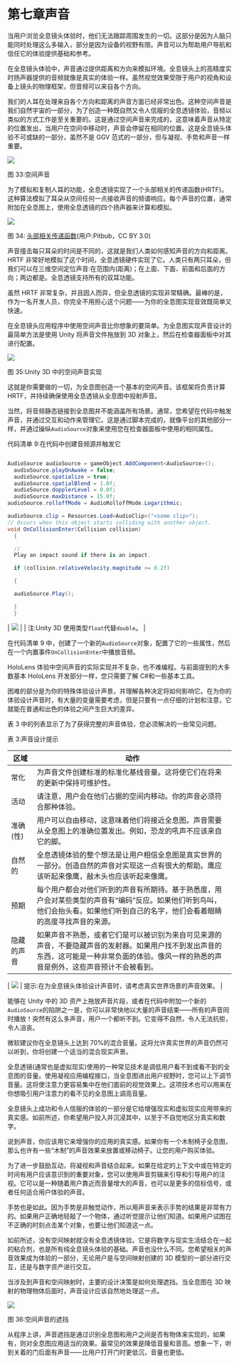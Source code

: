 # 第七章声音

当用户浏览全息镜头体验时，他们无法跟踪周围发生的一切。这部分是因为人脑只能同时处理这么多输入，部分是因为设备的视野有限。声音可以为帮助用户导航和信任它的体验提供基础和参考。

在全息镜头体验中，声音通过提供距离和方向来模拟环境。全息镜头上的高精度实时扬声器提供的音频就像是真实的体验一样。虽然视觉效果受限于用户的视角和设备上镜头的物理框架，但音频可以来自各个方向。

我们的人耳在处理来自各个方向和距离的声音方面已经非常出色。这种空间声音是我们自然宇宙的一部分，为了创造一种既自然又令人信服的全息透镜体验，音频以类似的方式工作是至关重要的。这是通过空间声音来完成的，这意味着声音从特定的位置发出，当用户在空间中移动时，声音会停留在相同的位置。这是全息镜头体验不可或缺的一部分，虽然不是 GGV 范式的一部分，但与凝视、手势和声音一样重要。

![](img/image041.png)

图 33:空间声音

为了模拟和复制人耳的功能，全息透镜实现了一个头部相关的传递函数(HRTF)。这种算法模拟了耳朵从空间任何一点接收声音的频谱响应。每个声音的位置，通常附加在全息图上，使用全息透镜的四个扬声器来计算和模拟。

![](img/image042.jpg)

图 34: [头部相关传递函数](https://commons.wikimedia.org/w/index.php?curid=36746864)(用户:Pitbub，CC BY 3.0)

声音撞击每只耳朵的时间是不同的，这就是我们人类如何感知声音的方向和距离。HRTF 非常好地模拟了这个时间，全息透镜硬件实现了它。人类只有两只耳朵，但我们可以在三维空间定位声音:在范围内(距离)；在上面、下面、前面和后面的方向；两边都是。全息透镜支持所有的双耳功能。

虽然 HRTF 非常复杂，并且因人而异，但全息透镜的实现非常精确。最棒的是，作为一名开发人员，你完全不用担心这个问题——为你的全息图实现音效既简单又快速。

在全息镜头应用程序中使用空间声音比你想象的要简单。为全息图实现声音设计的最简单方法是使用 Unity 将声音文件拖放到 3D 对象上，然后在检查器面板中对其进行配置。

![](img/image043.jpg)

图 35:Unity 3D 中的空间声音实现

这就是你需要做的一切，为全息图创造一个基本的空间声音。该框架将负责计算 HRTF，并持续确保使用全息透镜从全息图中投射声音。

当然，将音频静态链接到全息图并不能涵盖所有场景。通常，您希望在代码中触发声音，并通过交互和动作来管理它。这是通过脚本完成的，就像平台的其他部分一样，并通过操纵`AudioSource`对象来使用您在检查器面板中使用的相同属性。

代码清单 9:在代码中创建音频源并触发它

```cs

AudioSource audioSource = gameObject.AddComponent<AudioSource>();
  audioSource.playOnAwake = false;
  audioSource.spatialize = true;
  audioSource.spatialBlend = 1.0f;
  audioSource.dopplerLevel = 0.0f;
  audioSource.maxDistance = 15.0f;
audioSource.rolloffMode = AudioRolloffMode.Logarithmic;

audioSource.clip = Resources.Load<AudioClip>("<some clip>");
// Occurs when this object starts colliding with another object.
void OnCollisionEnter(Collision collision)
  {

  //
  Play an impact sound if there is an impact.

  if (collision.relativeVelocity.magnitude >= 0.2f)

  {

  audioSource.Play();

  }
  }

```

| ![](img/note.png) |
| 注:Unity 3D 使用类型`float`代替`double`。 |

在代码清单 9 中，创建了一个新的`AudioSource`对象，配置了它的一些属性，然后在一个内置事件`OnCollisionEnter`中播放音频。

HoloLens 体验中空间声音的实际实现并不复杂，也不难编程。与前面提到的大多数基本 HoloLens 开发部分一样，您只需要了解 C#和一些基本工具。

困难的部分是为你的特殊体验设计声景，并理解各种决定将如何影响它。在为你的体验设计声音时，有大量的变量需要考虑，但是只要有一点仔细的计划和注意，它就能在普通和出色的体验之间产生巨大的差异。

表 3 中的列表显示了为了获得完整的声音体验，您必须解决的一些常见问题。

表 3:声音设计提示

| **区域** | **动作** |
| --- | --- |
| 常化 | 为声音文件创建标准的标准化基线音量。这将使它们在将来的更新中保持可维护性。 |
| 活动 | 请注意，用户会在他们占据的空间内移动。你的声音必须符合那种体验。 |
| 准确(性) | 用户可以自由移动，这意味着他们将接近全息图。声音需要从全息图上的准确位置发出。例如，恐龙的吼声不应该来自它的脚。 |
| 自然的 | 全息透镜体验的整个想法是让用户相信全息图是真实世界的一部分。创造自然的声音对实现这一点有很大的帮助。鹰应该听起来像鹰，敲木头也应该听起来像鹰。 |
| 预期 | 每个用户都会对他们听到的声音有所期待。基于熟悉度，用户会对某些类型的声音有“编码”反应。如果他们听到鸟叫，他们会抬头看。如果他们听到自己的名字，他们会看着眼睛的高度寻找声音的来源。 |
| 隐藏的声音 | 如果声音不熟悉，或者它们是可以被识别为来自可见来源的声音，不要隐藏声音的发射器。如果用户找不到发出声音的东西，这可能是一种非常负面的体验。像风一样的熟悉的声音是例外，这些声音预计不会被看到。 |

| ![](img/tip.png) | 提示:在为全息镜头体验设计声音时，请考虑真实世界场景的声音效果。 |

能够在 Unity 中的 3D 资产上拖放声音片段，或者在代码中附加一个新的`AudioSource`的陷阱之一是，你可以非常快地以大量的声音结束——所有的声音同时播放！突然有这么多声音，用户一个都听不到。它变得不自然，令人无法抗拒，令人沮丧。

微软建议你在全息镜头上达到 70%的混合音量。这将允许真实世界的声音仍然可以听到，你将创建一个适当的混合现实声景。

全息透镜(通常也是虚拟现实)使用的一种常见技术是调低用户看不到或看不到的全息图的音量。使用凝视应用编程接口，当全息图进出用户视野时，您可以上下调节音量。这将使注意力更容易集中在他们面前的视觉效果上。这项技术也可以用来在你想吸引用户注意力的看不见的全息图上调高音量。

全息镜头上成功和令人信服的体验的一部分是它给增强现实和虚拟现实应用带来的真实感。如前所述，你希望用户投入并沉浸其中，以至于不自觉地区分真实和数字。

说到声音，你应该用它来增强你的应用的真实感。如果你有一个木制椅子全息图，那么也许有一些“木制”的声音效果来放置或移动椅子。让您的用户购买体验。

为了进一步鼓励互动，将凝视和声音结合起来。如果在给定的上下文中或在特定的时间有用户应该意识到的重要对象，您可以使用声音剪辑来引导和引导用户的注视。它可以是一种随着用户靠近而音量增大的声音，也可以是更多的信标信号，或者任何适合用户体验的声音。

手势也是如此。因为手势是非触觉动作，所以用声音来表示手势的结果是非常有力的。如果用户正确地轻敲了一个物体，通过听觉提示让他们知道。如果用户试图在不正确的时刻点击某个对象，也要让他们知道这一点。

如前所述，没有空间映射就没有全息透镜体验。它是将数字与现实生活结合在一起的粘合剂，也是所有纯全息镜头体验的基础。声音也没什么不同。您希望相关的声音效果成为体验的一部分，无论用户是与空间映射创建的 3D 模型的一部分进行交互，还是与数字资产进行交互。

当涉及到声音和空间映射时，主要的设计决策是如何处理遮挡。当全息图在 3D 映射的物理物体后面时，声音设计应该自然地处理这一点。

![](img/image044.png)

图 36:空间声音的遮挡

从程序上讲，声音遮挡是通过识别全息图和用户之间是否有物体来实现的，如果有，则对全息图应用适当的效果。最常见的效果是降低音量和音高。想象一下，听到关着的门后面有声音——比用户打开门时更低沉，音量也更低。